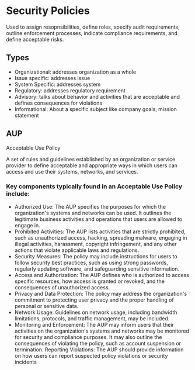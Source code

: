 # Security Policies
Used to assign resopnsibilities, define roles, specify audit requirements, outline enforcement processes, indicate compliance requirements, and define acceptable risks.

## Types
- Organizational: addresses organization as a whole
- Issue specific: addresses issue  
- System Specific: addresses system
- Regulatory: addresses regulatory requirement
- Advisory: talks about behavior and activities that are acceptable and defines consequences for violations
- Informational: About a specific subject like company goals, mission statement

## AUP
Acceptable Use Policy 

A set of rules and guidelines established by an organization or service provider to define acceptable and appropriate ways in which users can access and use their systems, networks, and services. 

### Key components typically found in an Acceptable Use Policy include:
- Authorized Use: The AUP specifies the purposes for which the organization's systems and networks can be used. It outlines the legitimate business activities and operations that users are allowed to engage in.
- Prohibited Activities: The AUP lists activities that are strictly prohibited, such as unauthorized access, hacking, spreading malware, engaging in illegal activities, harassment, copyright infringement, and any other actions that violate applicable laws and regulations.
- Security Measures: The policy may include instructions for users to follow security best practices, such as using strong passwords, regularly updating software, and safeguarding sensitive information.
- Access and Authorization: The AUP defines who is authorized to access specific resources, how access is granted or revoked, and the consequences of unauthorized access.
- Privacy and Data Protection: The policy may address the organization's commitment to protecting user privacy and the proper handling of personal or sensitive data.
- Network Usage: Guidelines on network usage, including bandwidth limitations, protocols, and traffic management, may be included.
- Monitoring and Enforcement: The AUP may inform users that their activities on the organization's systems and networks may be monitored for security and compliance purposes. It may also outline the consequences of violating the policy, such as account suspension or termination.
Reporting Violations: The AUP should provide information on how users can report suspected policy violations or security incidents
